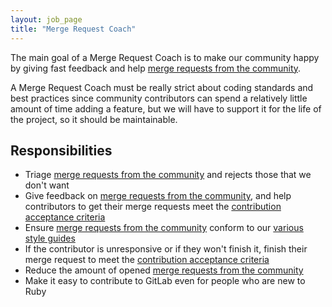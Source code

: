 ```yaml
---
layout: job_page
title: "Merge Request Coach"
---
```


The main goal of a Merge Request Coach is to make our community happy by giving
fast feedback and help [merge requests from the community].

A Merge Request Coach must be really strict about coding standards and best
practices since community contributors can spend a relatively little amount of
time adding a feature, but we will have to support it for the life of the
project, so it should be maintainable.

## Responsibilities

* Triage [merge requests from the community] and rejects those that we don't
  want
* Give feedback on [merge requests from the community], and help contributors
  to get their merge requests meet the [contribution acceptance criteria]
* Ensure [merge requests from the community] conform to our [various style guides]
* If the contributor is unresponsive or if they won't finish it, finish their
  merge request to meet the [contribution acceptance criteria]
* Reduce the amount of opened [merge requests from the community]
* Make it easy to contribute to GitLab even for people who are new to Ruby

[merge requests from the community]: https://gitlab.com/gitlab-org/gitlab-ce/merge_requests?label_name%5B%5D=Community+Contribution
[contribution acceptance criteria]: https://gitlab.com/gitlab-org/gitlab-ce/blob/master/CONTRIBUTING.md#contribution-acceptance-criteria
[various style guides]: https://gitlab.com/gitlab-org/gitlab-ce/blob/master/CONTRIBUTING.md#style-guides
